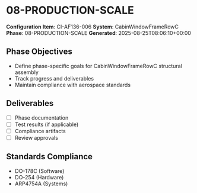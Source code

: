 # 08-PRODUCTION-SCALE

**Configuration Item**: CI-AF136-006
**System**: CabinWindowFrameRowC
**Phase**: 08-PRODUCTION-SCALE
**Generated**: 2025-08-25T08:06:10+00:00

## Phase Objectives
- Define phase-specific goals for CabinWindowFrameRowC structural assembly
- Track progress and deliverables
- Maintain compliance with aerospace standards

## Deliverables
- [ ] Phase documentation
- [ ] Test results (if applicable)
- [ ] Compliance artifacts
- [ ] Review approvals

## Standards Compliance
- DO-178C (Software)
- DO-254 (Hardware)
- ARP4754A (Systems)

